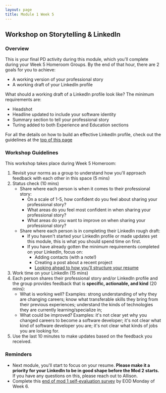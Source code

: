 ```yaml
---
layout: page
title: Module 1 Week 5
---
```


## Workshop on Storytelling & LinkedIn
### Overview
This is your final PD activity during this module, which you'll complete during your Week 5 Homeroom Groups. By the end of that hour, there are 2 goals for you to achieve:

* A working version of your professional story
* A working draft of your LinkedIn profile

What should a working draft of a LinkedIn profile look like? The minimum requirements are:

* Headshot 
* Headline updated to include your software identity
* Summary section to tell your professional story
* Turing added to both Experience and Education sections

For all the details on how to build an effective LinkedIn profile, check out the guidelines at the [top of this page](/resources/branding_resources)

### Workshop Guidelines
This workshop takes place during Week 5 Homeroom:

1. Revisit your norms as a group to understand how you'll approach feedback with each other in this space (5 mins)
2. Status check (10 mins)
   * Share where each person is when it comes to their professional story:
      * On a scale of 1-5, how confident do you feel about sharing your professional story? 
      * What areas do you feel most confident in when sharing your professional story?
      * What areas do you want to improve on when sharing your professional story?
   * Share where each person is in completing their LinkedIn rough draft:
      * If you haven't started your LinkedIn profile or made updates yet this module, this is what you should spend time on first.
      * If you have already gotten the minimum requirements completed on your LinkedIn, focus on:
          * Adding contacts (with a note!)
          * Creating a post about a recent project
          * [Looking ahead to how you'll structure your resume](/resources/resume_resources)
3. Work time on your LinkedIn (15 mins)
4. Each person shares their professional story and/or LinkedIn profile and the group provides feedback that is **specific, actionable, and kind** (20 mins):
   * What is working well? Examples: strong understanding of why they are changing careers; know what transferable skills they bring from their previous experiences; understand the kinds of technologies they are currently learning/specialize in; 
   * What could be improved? Examples: it's not clear yet why you changed careers to become a software developer; it's not clear what kind of software developer you are; it's not clear what kinds of jobs you are looking for.
5. Use the last 10 minutes to make updates based on the feedback you received. 

### Reminders
* Next module, you'll start to focus on your resume. **Please make it a priority for your LinkedIn to be in good shape before the Mod 2 starts.** If you have any questions on this, please reach out to Allison.
* Complete this [end of mod 1 self-evaluation survey](https://airtable.com/shrogjoSu2mYqqlmR) by EOD Monday of Week 6.
